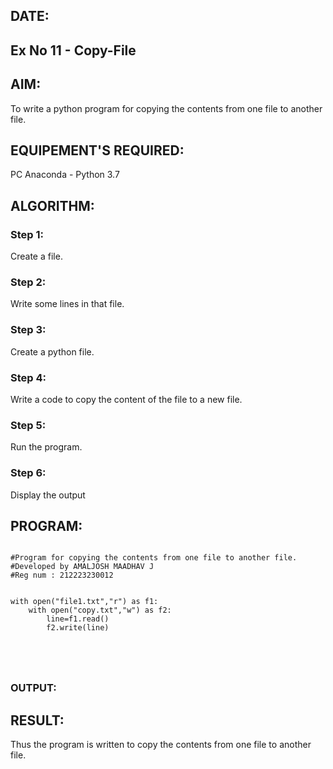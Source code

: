 
## DATE:
## Ex No 11 -  Copy-File
## AIM:
To write a python program for copying the contents from one file to another file.
## EQUIPEMENT'S REQUIRED: 
PC
Anaconda - Python 3.7
## ALGORITHM: 
### Step 1:
Create a file.
### Step 2: 
Write some lines in that file.
### Step 3: 
Create a python file.
### Step 4:  
Write a code to copy the content of the file to a new file.
### Step 5: 
Run the program.
### Step 6: 
Display the output
## PROGRAM:
```

#Program for copying the contents from one file to another file.
#Developed by AMALJOSH MAADHAV J
#Reg num : 212223230012


with open("file1.txt","r") as f1:
    with open("copy.txt","w") as f2:
        line=f1.read()
        f2.write(line)





```
### OUTPUT:



## RESULT:
Thus the program is written to copy the contents from one file to another file.
